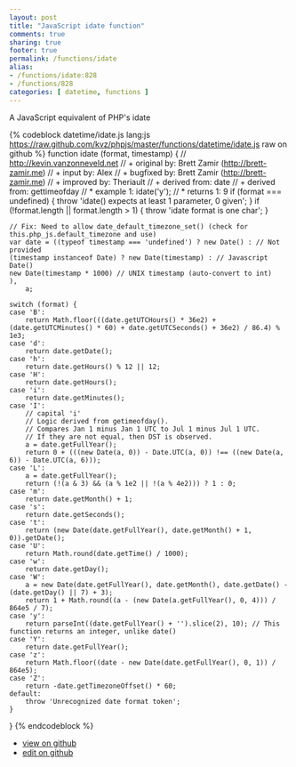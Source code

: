 ```yaml
---
layout: post
title: "JavaScript idate function"
comments: true
sharing: true
footer: true
permalink: /functions/idate
alias:
- /functions/idate:828
- /functions/828
categories: [ datetime, functions ]
---
```

A JavaScript equivalent of PHP's idate
<!-- more -->
{% codeblock datetime/idate.js lang:js https://raw.github.com/kvz/phpjs/master/functions/datetime/idate.js raw on github %}
function idate (format, timestamp) {
    // http://kevin.vanzonneveld.net
    // +   original by: Brett Zamir (http://brett-zamir.me)
    // +      input by: Alex
    // +   bugfixed by: Brett Zamir (http://brett-zamir.me)
    // +   improved by: Theriault
    // +  derived from: date
    // +  derived from: gettimeofday
    // *     example 1: idate('y');
    // *     returns 1: 9
    if (format === undefined) {
        throw 'idate() expects at least 1 parameter, 0 given';
    }
    if (!format.length || format.length > 1) {
        throw 'idate format is one char';
    }

    // Fix: Need to allow date_default_timezone_set() (check for this.php_js.default_timezone and use)
    var date = ((typeof timestamp === 'undefined') ? new Date() : // Not provided
    (timestamp instanceof Date) ? new Date(timestamp) : // Javascript Date()
    new Date(timestamp * 1000) // UNIX timestamp (auto-convert to int)
    ),
        a;

    switch (format) {
    case 'B':
        return Math.floor(((date.getUTCHours() * 36e2) + (date.getUTCMinutes() * 60) + date.getUTCSeconds() + 36e2) / 86.4) % 1e3;
    case 'd':
        return date.getDate();
    case 'h':
        return date.getHours() % 12 || 12;
    case 'H':
        return date.getHours();
    case 'i':
        return date.getMinutes();
    case 'I':
        // capital 'i'
        // Logic derived from getimeofday().
        // Compares Jan 1 minus Jan 1 UTC to Jul 1 minus Jul 1 UTC.
        // If they are not equal, then DST is observed.
        a = date.getFullYear();
        return 0 + (((new Date(a, 0)) - Date.UTC(a, 0)) !== ((new Date(a, 6)) - Date.UTC(a, 6)));
    case 'L':
        a = date.getFullYear();
        return (!(a & 3) && (a % 1e2 || !(a % 4e2))) ? 1 : 0;
    case 'm':
        return date.getMonth() + 1;
    case 's':
        return date.getSeconds();
    case 't':
        return (new Date(date.getFullYear(), date.getMonth() + 1, 0)).getDate();
    case 'U':
        return Math.round(date.getTime() / 1000);
    case 'w':
        return date.getDay();
    case 'W':
        a = new Date(date.getFullYear(), date.getMonth(), date.getDate() - (date.getDay() || 7) + 3);
        return 1 + Math.round((a - (new Date(a.getFullYear(), 0, 4))) / 864e5 / 7);
    case 'y':
        return parseInt((date.getFullYear() + '').slice(2), 10); // This function returns an integer, unlike date()
    case 'Y':
        return date.getFullYear();
    case 'z':
        return Math.floor((date - new Date(date.getFullYear(), 0, 1)) / 864e5);
    case 'Z':
        return -date.getTimezoneOffset() * 60;
    default:
        throw 'Unrecognized date format token';
    }
}
{% endcodeblock %}
<ul>
 <li><a href="https://github.com/kvz/phpjs/blob/master/functions/datetime/idate.js">view on github</a></li>
 <li><a href="https://github.com/kvz/phpjs/edit/master/functions/datetime/idate.js">edit on github</a></li>
</ul>
